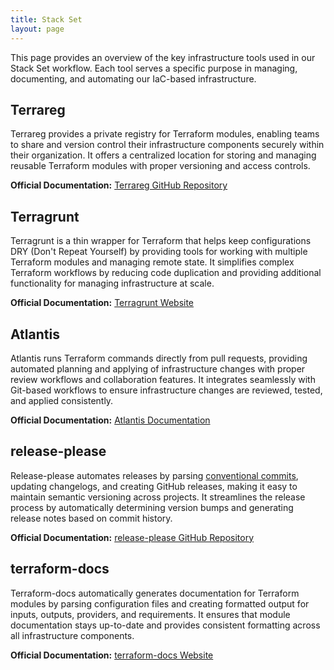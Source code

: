 ```yaml
---
title: Stack Set
layout: page
---
```


This page provides an overview of the key infrastructure tools used in our Stack Set workflow. Each tool serves a specific purpose in managing, documenting, and automating our IaC-based infrastructure.

## Terrareg

Terrareg provides a private registry for Terraform modules, enabling teams to share and version control their infrastructure components securely within their organization. It offers a centralized location for storing and managing reusable Terraform modules with proper versioning and access controls.

**Official Documentation:** [Terrareg GitHub Repository](https://github.com/MatthewJohn/terrareg)

## Terragrunt

Terragrunt is a thin wrapper for Terraform that helps keep configurations DRY (Don't Repeat Yourself) by providing tools for working with multiple Terraform modules and managing remote state. It simplifies complex Terraform workflows by reducing code duplication and providing additional functionality for managing infrastructure at scale.

**Official Documentation:** [Terragrunt Website](https://terragrunt.gruntwork.io/)

## Atlantis

Atlantis runs Terraform commands directly from pull requests, providing automated planning and applying of infrastructure changes with proper review workflows and collaboration features. It integrates seamlessly with Git-based workflows to ensure infrastructure changes are reviewed, tested, and applied consistently.

**Official Documentation:** [Atlantis Documentation](https://www.runatlantis.io/)

## release-please

Release-please automates releases by parsing [conventional commits](https://www.conventionalcommits.org/en/v1.0.0/), updating changelogs, and creating GitHub releases, making it easy to maintain semantic versioning across projects. It streamlines the release process by automatically determining version bumps and generating release notes based on commit history.

**Official Documentation:** [release-please GitHub Repository](https://github.com/googleapis/release-please)

## terraform-docs

Terraform-docs automatically generates documentation for Terraform modules by parsing configuration files and creating formatted output for inputs, outputs, providers, and requirements. It ensures that module documentation stays up-to-date and provides consistent formatting across all infrastructure components.

**Official Documentation:** [terraform-docs Website](https://terraform-docs.io/)

